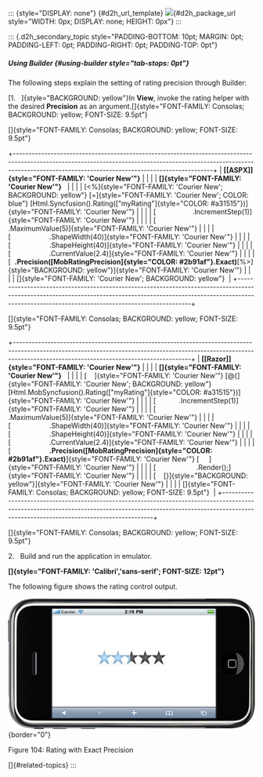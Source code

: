 ::: {style="DISPLAY: none"}
[](ms-xhelp:///?Id=d2h_url_template){#d2h_url_template} ![](!package_url!){#d2h_package_url style="WIDTH: 0px; DISPLAY: none; HEIGHT: 0px"}
:::

::: {.d2h_secondary_topic style="PADDING-BOTTOM: 10pt; MARGIN: 0pt; PADDING-LEFT: 0pt; PADDING-RIGHT: 0pt; PADDING-TOP: 0pt"}
##### Using Builder {#using-builder style="tab-stops: 0pt"}

The following steps explain the setting of rating precision through Builder:

[1.   ]{style="BACKGROUND: yellow"}In **View**, invoke the rating helper with the desired **Precision** as an argument.[]{style="FONT-FAMILY: Consolas; BACKGROUND: yellow; FONT-SIZE: 9.5pt"}

[]{style="FONT-FAMILY: Consolas; BACKGROUND: yellow; FONT-SIZE: 9.5pt"} 

+---------------------------------------------------------------------------------------------------------------------------------------------------------------------------------------------------------------------------+
| **[\[ASPX\]]{style="FONT-FAMILY: 'Courier New'"}**                                                                                                                                                                        |
|                                                                                                                                                                                                                           |
| **[]{style="FONT-FAMILY: 'Courier New'"}**                                                                                                                                                                                |
|                                                                                                                                                                                                                           |
| [\<%]{style="FONT-FAMILY: 'Courier New'; BACKGROUND: yellow"} [=]{style="FONT-FAMILY: 'Courier New'; COLOR: blue"} [Html.Syncfusion().Rating([\"myRating\"]{style="COLOR: #a31515"})]{style="FONT-FAMILY: 'Courier New'"} |
|                                                                                                                                                                                                                           |
| [                   .IncrementStep(1)]{style="FONT-FAMILY: 'Courier New'"}                                                                                                                                                |
|                                                                                                                                                                                                                           |
| [                    .MaximumValue(5)]{style="FONT-FAMILY: 'Courier New'"}                                                                                                                                                |
|                                                                                                                                                                                                                           |
| [                    .ShapeWidth(40)]{style="FONT-FAMILY: 'Courier New'"}                                                                                                                                                 |
|                                                                                                                                                                                                                           |
| [                    .ShapeHeight(40)]{style="FONT-FAMILY: 'Courier New'"}                                                                                                                                                |
|                                                                                                                                                                                                                           |
| [                    .CurrentValue(2.4)]{style="FONT-FAMILY: 'Courier New'"}                                                                                                                                              |
|                                                                                                                                                                                                                           |
| [  **.Precision([MobRatingPrecision]{style="COLOR: #2b91af"}.Exact)**[%\>]{style="BACKGROUND: yellow"}]{style="FONT-FAMILY: 'Courier New'"}                                                                               |
|                                                                                                                                                                                                                           |
| []{style="FONT-FAMILY: 'Courier New'; BACKGROUND: yellow"}                                                                                                                                                                |
+---------------------------------------------------------------------------------------------------------------------------------------------------------------------------------------------------------------------------+

[]{style="FONT-FAMILY: Consolas; BACKGROUND: yellow; FONT-SIZE: 9.5pt"} 

+--------------------------------------------------------------------------------------------------------------------------------------------------------------------------------------------------------------------+
| **[\[Razor\]]{style="FONT-FAMILY: 'Courier New'"}**                                                                                                                                                                |
|                                                                                                                                                                                                                    |
| **[]{style="FONT-FAMILY: 'Courier New'"}**                                                                                                                                                                         |
|                                                                                                                                                                                                                    |
| [    ]{style="FONT-FAMILY: 'Courier New'"} [\@{]{style="FONT-FAMILY: 'Courier New'; BACKGROUND: yellow"} [Html.MobSyncfusion().Rating([\"myRating\"]{style="COLOR: #a31515"})]{style="FONT-FAMILY: 'Courier New'"} |
|                                                                                                                                                                                                                    |
| [            .IncrementStep(1)]{style="FONT-FAMILY: 'Courier New'"}                                                                                                                                                |
|                                                                                                                                                                                                                    |
| [                    .MaximumValue(5)]{style="FONT-FAMILY: 'Courier New'"}                                                                                                                                         |
|                                                                                                                                                                                                                    |
| [                    .ShapeWidth(40)]{style="FONT-FAMILY: 'Courier New'"}                                                                                                                                          |
|                                                                                                                                                                                                                    |
| [                    .ShapeHeight(40)]{style="FONT-FAMILY: 'Courier New'"}                                                                                                                                         |
|                                                                                                                                                                                                                    |
| [                    .CurrentValue(2.4)]{style="FONT-FAMILY: 'Courier New'"}                                                                                                                                       |
|                                                                                                                                                                                                                    |
| [                    **.Precision([MobRatingPrecision]{style="COLOR: #2b91af"}.Exact)**]{style="FONT-FAMILY: 'Courier New'"} [     ]{style="FONT-FAMILY: 'Courier New'"}                                           |
|                                                                                                                                                                                                                    |
| [                     .Render();]{style="FONT-FAMILY: 'Courier New'"}                                                                                                                                              |
|                                                                                                                                                                                                                    |
| [    [}]{style="BACKGROUND: yellow"}]{style="FONT-FAMILY: 'Courier New'"}                                                                                                                                          |
|                                                                                                                                                                                                                    |
| []{style="FONT-FAMILY: Consolas; BACKGROUND: yellow; FONT-SIZE: 9.5pt"}                                                                                                                                            |
+--------------------------------------------------------------------------------------------------------------------------------------------------------------------------------------------------------------------+

[]{style="FONT-FAMILY: Consolas; BACKGROUND: yellow; FONT-SIZE: 9.5pt"} 

2.   Build and run the application in emulator.

**[]{style="FONT-FAMILY: 'Calibri','sans-serif'; FONT-SIZE: 12pt"}**  

The following figure shows the rating control output.

![Description: C:\\Users\\krishnarajd\\Desktop\\rpre.png](ImagesExt/image103_188.jpg){border="0"}

Figure 104: Rating with Exact Precision

[]{#related-topics}
:::
